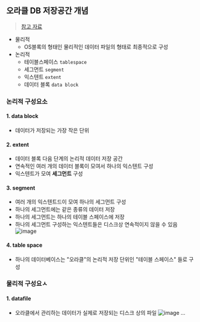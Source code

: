 ## 오라클 DB 저장공간 개념
> [참고 자료](https://zeroco.tistory.com/23)
- 물리적
  - OS블록의 형태인 물리적인 데이터 파일의 형태로 최종적으로 구성
- 논리적
  - 테이블스페이스 `tablespace`
  - 세그먼트 `segment`
  - 익스텐트 `extent`
  - 데이터 블록 `data block`


### 논리적 구성요소
#### 1. data block
- 데이터가 저장되는 가장 작은 단위 
#### 2. extent
- 데이터 블록 다음 단계의 논리적 데이터 저장 공간
- 연속적인 여러 개의 데이터 블록이 모여서 하나의 익스텐트 구성
- 익스텐트가 모여 __세그먼트__ 구성
#### 3. segment
- 여러 개의 익스텐트드이 모여 하나의 세그먼트 구성
- 하나의 세그먼트에는 같은 종류의 데이터 저장
- 하나의 세그먼트는 하나의 테이블 스페이스에 저장
- 하나의 세그먼트 구성하는 익스텐트들은 디스크상 연속적이지 않을 수 있음
![image](https://user-images.githubusercontent.com/61215550/161456224-c1cdd3ad-b0ae-4ac2-ab2c-cfe87d6e50e1.png)

#### 4. table space
- 하나의 데이터베이스는 "오라클"의 논리적 저장 단위인 "테이블 스페이스" 들로 구성

### 물리적 구성요ㅅ 
#### 1. datafile
- 오라클에서 관리하는 데이터가 실제로 저장되는 디스크 상의 파일
![image](https://user-images.githubusercontent.com/61215550/161456295-534054b9-8c12-4648-9330-f56f86ef0f7b.png)
...
